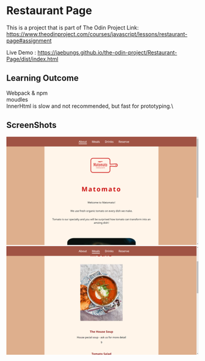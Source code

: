 # Restaurant Page
This is a project that is part of The Odin Project
Link: https://www.theodinproject.com/courses/javascript/lessons/restaurant-page#assignment

Live Demo : https://jaebungs.github.io/the-odin-project/Restaurant-Page/dist/index.html

## Learning Outcome
Webpack & npm\
moudles\
InnerHtml is slow and not recommended, but fast for prototyping.\

## ScreenShots
![alt-text](dist/images/Screenshot.png?raw=true)
![alt text](dist/images/Screenshot2.png?raw=true)
